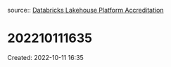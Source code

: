 source:: [Databricks Lakehouse Platform Accreditation](https://customer-academy.databricks.com/learn/course/529/fundamentals-of-the-databricks-lakehouse-platform-accreditation;lp=10)

# 202210111635
Created: 2022-10-11 16:35

